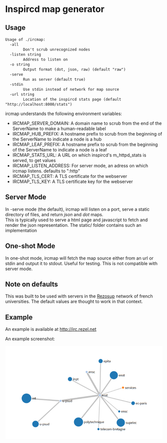 # Inspircd map generator #

## Usage ##

```
Usage of ./ircmap:
  -all
    	Don't scrub unrecognized nodes
  -listen string
    	Address to listen on
  -o string
    	Output format (dot, json, raw) (default "raw")
  -serve
    	Run as server (default true)
  -stdin
    	Use stdin instead of network for map source
  -url string
    	Location of the inspircd stats page (default "http://localhost:8000/stats")
```

ircmap understands the following environment variables:

* IRCMAP_SERVER_DOMAIN: A domain name to scrub from the end of the ServerName to make a human-readable label
* IRCMAP_HUB_PREFIX: A hostname prefix to scrub from the beginning of the ServerName to indicate a node is a hub
* IRCMAP_LEAF_PREFIX: A hostname prefix to scrub from the beginning of the ServerName to indicate a node is a leaf
* IRCMAP_STATS_URL: A URL on which inspircd's m_httpd_stats is served, to get values
* IRCMAP_LISTEN_ADDRESS: For server mode, an adress on which ircmap listens. defaults to ":http"
* IRCMAP_TLS_CERT: A TLS certificate for the webserver
* IRCMAP_TLS_KEY: A TLS certificate key for the webserver

## Server Mode ##

In -serve mode (the default), ircmap will listen on a port, serve a static directory of files, and return *json* and *dot*
maps.  
This is typically used to serve a html page and javascript to fetch and render the json representation. The static/
folder contains such an implementation

## One-shot Mode ##

In one-shot mode, ircmap will fetch the map source either from an url or stdin and output it to stdout. Useful for
testing. This is not compatible with server mode.

## Note on defaults ##

This was built to be used with servers in the [Rezosup](https://rezosup.org) network of french universities. The default
values are thought to work in that context.

## Example

An example is available at http://irc.rezel.net

An example screenshot:

![](ircmap.png)

